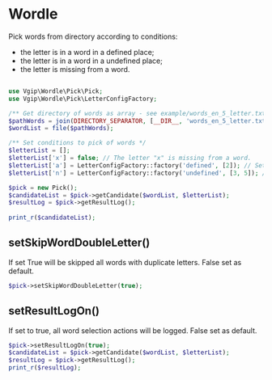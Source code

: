 # Wordle

Pick words from directory according to conditions:
- the letter is in a word in a defined place;
- the letter is in a word in a undefined place;
- the letter is missing from a word.

```php

use Vgip\Wordle\Pick\Pick;
use Vgip\Wordle\Pick\LetterConfigFactory;

/** Get directory of words as array - see example/words_en_5_letter.txt for example */
$pathWords = join(DIRECTORY_SEPARATOR, [__DIR__, 'words_en_5_letter.txt']);
$wordList = file($pathWords);

/** Set conditions to pick of words */
$letterList = [];
$letterList['x'] = false; // The letter "x" is missing from a word.
$letterList['a'] = LetterConfigFactory::factory('defined', [2]); // Set that the letter "a" is in the word in 2nd place
$letterList['n'] = LetterConfigFactory::factory('undefined', [3, 5]); // Set that the letter "n" is not in the word in 3nd and 5nd places

$pick = new Pick();
$candidateList = $pick->getCandidate($wordList, $letterList);
$resultLog = $pick->getResultLog(); 
    
print_r($candidateList);
```


## setSkipWordDoubleLetter()

If set True will be skipped all words with duplicate letters. False set as default.

```php
$pick->setSkipWordDoubleLetter(true);
```


## setResultLogOn()
If set to true, all word selection actions will be logged. False set as default.

```php
$pick->setResultLogOn(true);
$candidateList = $pick->getCandidate($wordList, $letterList);
$resultLog = $pick->getResultLog();
print_r($resultLog);
```